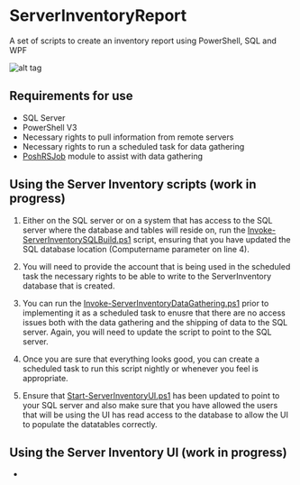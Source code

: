 # ServerInventoryReport
A set of scripts to create an inventory report using PowerShell, SQL and WPF

![alt tag](https://github.com/proxb/ServerInventoryReport/blob/master/Images/ServerInventoryUI.png)

## Requirements for use
* SQL Server
* PowerShell V3
* Necessary rights to pull information from remote servers
* Necessary rights to run a scheduled task for data gathering
* [PoshRSJob](https://github.com/proxb/PoshRSJob) module to assist with data gathering

## Using the Server Inventory scripts (work in progress)
1. Either on the SQL server or on a system that has access to the SQL server where the database and tables will reside on, run the [Invoke-ServerInventorySQLBuild.ps1](https://github.com/proxb/ServerInventoryReport/blob/master/Invoke-ServerInventorySQLBuild.ps1) script, ensuring that you have updated the SQL database location (Computername parameter on line 4).

2. You will need to provide the account that is being used in the scheduled task the necessary rights to be able to write to the ServerInventory database that is created.

3. You can run the [Invoke-ServerInventoryDataGathering.ps1](https://github.com/proxb/ServerInventoryReport/blob/master/Invoke-ServerInventoryDataGathering.ps1) prior to implementing it as a scheduled task to enusre that there are no access issues both with the data gathering and the shipping of data to the SQL server. Again, you will need to update the script to point to the SQL server.

4. Once you are sure that everything looks good, you can create a scheduled task to run this script nightly or whenever you feel is appropriate.

5. Ensure that [Start-ServerInventoryUI.ps1](https://github.com/proxb/ServerInventoryReport/blob/master/Start-ServerInventoryUI.ps1) has been updated to point to your SQL server and also make sure that you have allowed the users that will be using the UI has read access to the database to allow the UI to populate the datatables correctly.

## Using the Server Inventory UI (work in progress)
* 
